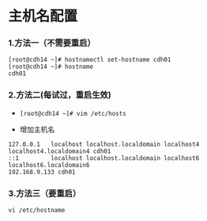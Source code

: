 # 主机名配置

### 1.方法一（不需要重启）
 ```
[root@cdh14 ~]# hostnamectl set-hostname cdh01
[root@cdh14 ~]# hostname
cdh01
 ```  

 ### 2.方法二(每试过，重启生效)
 + `[root@cdh14 ~]# vim /etc/hosts`

 + 增加主机名
 ```
127.0.0.1   localhost localhost.localdomain localhost4 localhost4.localdomain4 cdh01
::1         localhost localhost.localdomain localhost6 localhost6.localdomain6
192.168.9.133 cdh01
```   

### 3.方法三（要重启）
`vi /etc/hostname`
